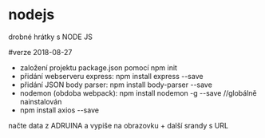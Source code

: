 # nodejs
drobné hrátky s NODE JS

#verze 2018-08-27
- založení projektu package.json pomocí npm init
- přidání webserveru express: npm install express --save 
- přidání JSON body parser: npm install body-parser --save
- nodemon (obdoba webpack): npm install nodemon -g --save
//globálně nainstalován
- npm install axios --save

načte data z ADRUINA a vypiše na obrazovku + další srandy s URL
